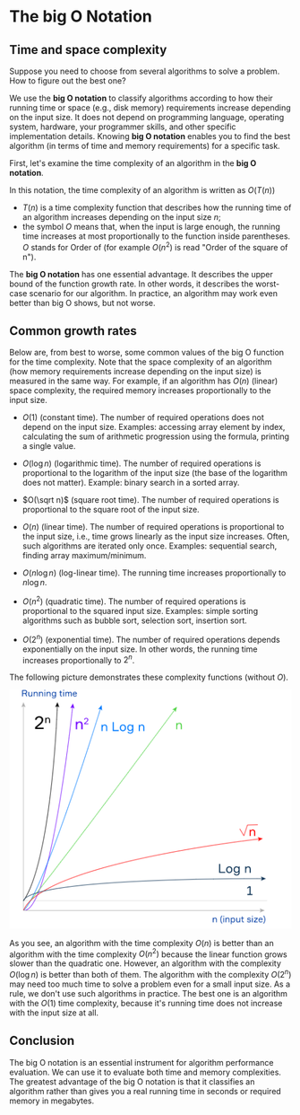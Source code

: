 # The big O Notation

## Time and space complexity

Suppose you need to choose from several algorithms to solve a problem. How to figure out the best one?

We use the **big O notation** to classify algorithms according to how their running time or space (e.g., disk memory) requirements increase depending on the input size. It does not depend on programming language, operating system, hardware, your programmer skills, and other specific implementation details. Knowing **big O notation** enables you to find the best algorithm (in terms of time and memory requirements) for a specific task.

First, let's examine the time complexity of an algorithm in the **big O notation**.

In this notation, the time complexity of an algorithm is written as $O(T(n))$

- $T(n)$ is a time complexity function that describes how the running time of an algorithm increases depending on the input size $n$;
- the symbol $O$ means that, when the input is large enough, the running time increases at most proportionally to the function inside parentheses. $O$ stands for Order of (for example $O(n^2)$ is read "Order of the square of n").


The **big O notation** has one essential advantage. It describes the upper bound of the function growth rate. In other words, it describes the worst-case scenario for our algorithm. In practice, an algorithm may work even better than big O shows, but not worse.

## Common growth rates

Below are, from best to worse, some common values of the big O function for the time complexity. Note that the space complexity of an algorithm (how memory requirements increase depending on the input size) is measured in the same way. For example, if an algorithm has $O(n)$ (linear) space complexity, the required memory increases proportionally to the input size.

- $O(1)$ (constant time). The number of required operations does not depend on the input size. Examples: accessing array element by index, calculating the sum of arithmetic progression using the formula, printing a single value.

- $O(\log n)$ (logarithmic time). The number of required operations is proportional to the logarithm of the input size (the base of the logarithm does not matter). Example: binary search in a sorted array.
  
- $O(\sqrt n)$ (square root time). The number of required operations is proportional to the square root of the input size.
  
- $O(n)$ (linear time). The number of required operations is proportional to the input size, i.e., time grows linearly as the input size increases. Often, such algorithms are iterated only once. Examples: sequential search, finding array maximum/minimum.
  
- $O(n \log n)$ (log-linear time). The running time increases proportionally to $n \log n$.
  
- $O(n^2)$ (quadratic time). The number of required operations is proportional to the squared input size. Examples: simple sorting algorithms such as bubble sort, selection sort, insertion sort.
  
- $O(2^n)$ (exponential time). The number of required operations depends exponentially on the input size. In other words, the running time increases proportionally to $2^n$.


The following picture demonstrates these complexity functions (without $O$).

![img](../img/big_o.PNG)

As you see, an algorithm with the time complexity $O(n)$ is better than an algorithm with the time complexity $O(n^2)$ because the linear function grows slower than the quadratic one. However, an algorithm with the complexity $O(\log n)$ is better than both of them. The algorithm with the complexity $O(2^n)$ may need too much time to solve a problem even for a small input size. As a rule, we don't use such algorithms in practice. The best one is an algorithm with the $O(1)$ time complexity, because it's running time does not increase with the input size at all.

## Conclusion

The big O notation is an essential instrument for algorithm performance evaluation. We can use it to evaluate both time and memory complexities. The greatest advantage of the big O notation is that it classifies an algorithm rather than gives you a real running time in seconds or required memory in megabytes.